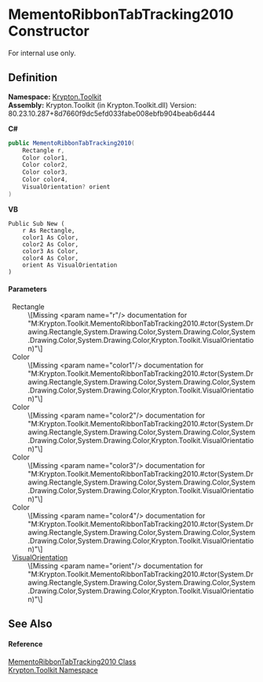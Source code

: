 # MementoRibbonTabTracking2010 Constructor


For internal use only.



## Definition
**Namespace:** <a href="79d2eac2-21f4-54ff-7552-b20c33c30600.md">Krypton.Toolkit</a>  
**Assembly:** Krypton.Toolkit (in Krypton.Toolkit.dll) Version: 80.23.10.287+8d7660f9dc5efd033fabe008ebfb904beab6d444

**C#**
``` C#
public MementoRibbonTabTracking2010(
	Rectangle r,
	Color color1,
	Color color2,
	Color color3,
	Color color4,
	VisualOrientation? orient
)
```
**VB**
``` VB
Public Sub New ( 
	r As Rectangle,
	color1 As Color,
	color2 As Color,
	color3 As Color,
	color4 As Color,
	orient As VisualOrientation
)
```



#### Parameters
<dl><dt>  Rectangle</dt><dd>\[Missing &lt;param name="r"/&gt; documentation for "M:Krypton.Toolkit.MementoRibbonTabTracking2010.#ctor(System.Drawing.Rectangle,System.Drawing.Color,System.Drawing.Color,System.Drawing.Color,System.Drawing.Color,Krypton.Toolkit.VisualOrientation)"\]</dd><dt>  Color</dt><dd>\[Missing &lt;param name="color1"/&gt; documentation for "M:Krypton.Toolkit.MementoRibbonTabTracking2010.#ctor(System.Drawing.Rectangle,System.Drawing.Color,System.Drawing.Color,System.Drawing.Color,System.Drawing.Color,Krypton.Toolkit.VisualOrientation)"\]</dd><dt>  Color</dt><dd>\[Missing &lt;param name="color2"/&gt; documentation for "M:Krypton.Toolkit.MementoRibbonTabTracking2010.#ctor(System.Drawing.Rectangle,System.Drawing.Color,System.Drawing.Color,System.Drawing.Color,System.Drawing.Color,Krypton.Toolkit.VisualOrientation)"\]</dd><dt>  Color</dt><dd>\[Missing &lt;param name="color3"/&gt; documentation for "M:Krypton.Toolkit.MementoRibbonTabTracking2010.#ctor(System.Drawing.Rectangle,System.Drawing.Color,System.Drawing.Color,System.Drawing.Color,System.Drawing.Color,Krypton.Toolkit.VisualOrientation)"\]</dd><dt>  Color</dt><dd>\[Missing &lt;param name="color4"/&gt; documentation for "M:Krypton.Toolkit.MementoRibbonTabTracking2010.#ctor(System.Drawing.Rectangle,System.Drawing.Color,System.Drawing.Color,System.Drawing.Color,System.Drawing.Color,Krypton.Toolkit.VisualOrientation)"\]</dd><dt>  <a href="d38051f8-c2cc-e81c-0029-02f7ad46f2fa.md">VisualOrientation</a></dt><dd>\[Missing &lt;param name="orient"/&gt; documentation for "M:Krypton.Toolkit.MementoRibbonTabTracking2010.#ctor(System.Drawing.Rectangle,System.Drawing.Color,System.Drawing.Color,System.Drawing.Color,System.Drawing.Color,Krypton.Toolkit.VisualOrientation)"\]</dd></dl>

## See Also


#### Reference
<a href="a0dbbbe8-c5b8-821b-3681-d3b9d2252925.md">MementoRibbonTabTracking2010 Class</a>  
<a href="79d2eac2-21f4-54ff-7552-b20c33c30600.md">Krypton.Toolkit Namespace</a>  
